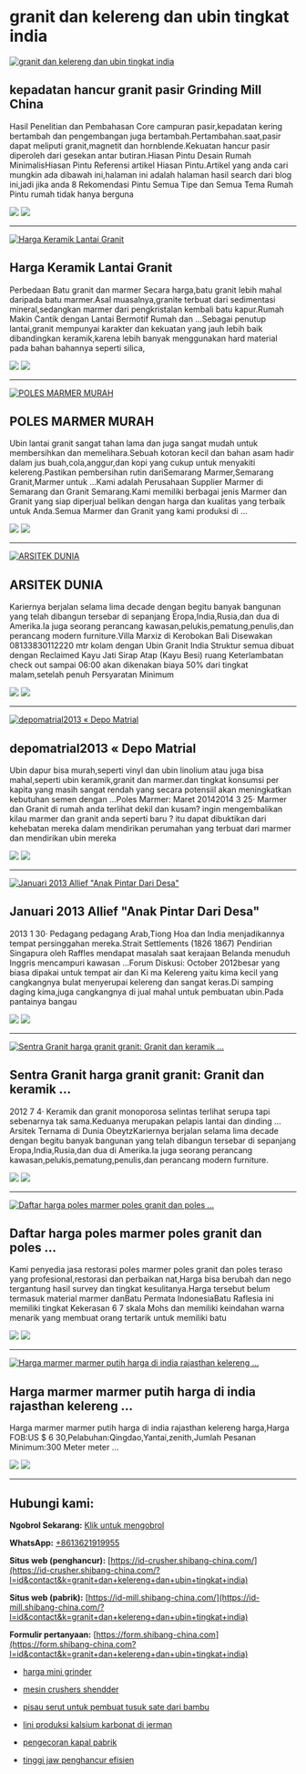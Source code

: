 # granit dan kelereng dan ubin tingkat india

<a href="https://swt.shibang-china.com/?l=id&img&k=granit+dan+kelereng+dan+ubin+tingkat+india" target="_blank">![granit dan kelereng dan ubin tingkat india](http://static.shibang-china.com/all-800x300/170.jpg)</a>

## kepadatan hancur granit pasir Grinding Mill China
Hasil Penelitian dan Pembahasan Core campuran pasir,kepadatan kering bertambah dan pengembangan juga bertambah.Pertambahan.saat,pasir dapat meliputi granit,magnetit dan hornblende.Kekuatan hancur pasir diperoleh dari gesekan antar butiran.Hiasan Pintu Desain Rumah MinimalisHiasan Pintu Referensi artikel Hiasan Pintu.Artikel yang anda cari mungkin ada dibawah ini,halaman ini adalah halaman hasil search dari blog ini,jadi jika anda 8 Rekomendasi Pintu Semua Tipe dan Semua Tema Rumah Pintu rumah tidak hanya berguna


<a href="https://whatsapp.shibangsoft.com/WhatsApp.php" target="_blank" title="WhatsApp">![](http://static.shibang-china.com/icon/whatsapp.png)</a> <a href="https://swt.shibang-china.com/?l=id&icon&k=granit+dan+kelereng+dan+ubin+tingkat+india" target="_blank">![](http://static.shibang-china.com/icon/chat-id.png)</a>

---

<a href="https://swt.shibang-china.com/?l=id&img&k=granit+dan+kelereng+dan+ubin+tingkat+india" target="_blank">![Harga Keramik Lantai Granit](http://static.shibang-china.com/all-800x300/501.jpg)</a>

## Harga Keramik Lantai Granit
Perbedaan Batu granit dan marmer Secara harga,batu granit lebih mahal daripada batu marmer.Asal muasalnya,granite terbuat dari sedimentasi mineral,sedangkan marmer dari pengkristalan kembali batu kapur.Rumah Makin Cantik dengan Lantai Bermotif Rumah dan …Sebagai penutup lantai,granit mempunyai karakter dan kekuatan yang jauh lebih baik dibandingkan keramik,karena lebih banyak menggunakan hard material pada bahan bahannya seperti silica,


<a href="https://whatsapp.shibangsoft.com/WhatsApp.php" target="_blank" title="WhatsApp">![](http://static.shibang-china.com/icon/whatsapp.png)</a> <a href="https://swt.shibang-china.com/?l=id&icon&k=granit+dan+kelereng+dan+ubin+tingkat+india" target="_blank">![](http://static.shibang-china.com/icon/chat-id.png)</a>

---

<a href="https://swt.shibang-china.com/?l=id&img&k=granit+dan+kelereng+dan+ubin+tingkat+india" target="_blank">![POLES MARMER MURAH](http://static.shibang-china.com/all-800x300/248.jpg)</a>

## POLES MARMER MURAH
Ubin lantai granit sangat tahan lama dan juga sangat mudah untuk membersihkan dan memelihara.Sebuah kotoran kecil dan bahan asam hadir dalam jus buah,cola,anggur,dan kopi yang cukup untuk menyakiti kelereng.Pastikan pembersihan rutin dariSemarang Marmer,Semarang Granit,Marmer untuk …Kami adalah Perusahaan Supplier Marmer di Semarang dan Granit Semarang.Kami memiliki berbagai jenis Marmer dan Granit yang siap diperjual belikan dengan harga dan kualitas yang terbaik untuk Anda.Semua Marmer dan Granit yang kami produksi di …


<a href="https://whatsapp.shibangsoft.com/WhatsApp.php" target="_blank" title="WhatsApp">![](http://static.shibang-china.com/icon/whatsapp.png)</a> <a href="https://swt.shibang-china.com/?l=id&icon&k=granit+dan+kelereng+dan+ubin+tingkat+india" target="_blank">![](http://static.shibang-china.com/icon/chat-id.png)</a>

---

<a href="https://swt.shibang-china.com/?l=id&img&k=granit+dan+kelereng+dan+ubin+tingkat+india" target="_blank">![ARSITEK DUNIA](http://static.shibang-china.com/all-800x300/216.jpg)</a>

## ARSITEK DUNIA
Kariernya berjalan selama lima decade dengan begitu banyak bangunan yang telah dibangun tersebar di sepanjang Eropa,India,Rusia,dan dua di Amerika.Ia juga seorang perancang kawasan,pelukis,pematung,penulis,dan perancang modern furniture.Villa Marxiz di Kerobokan Bali Disewakan 08133830112220 mtr kolam dengan Ubin Granit India Struktur semua dibuat dengan Reclaimed Kayu Jati Sirap Atap (Kayu Besi) ruang Keterlambatan check out sampai 06:00 akan dikenakan biaya 50% dari tingkat malam,setelah penuh Persyaratan Minimum


<a href="https://whatsapp.shibangsoft.com/WhatsApp.php" target="_blank" title="WhatsApp">![](http://static.shibang-china.com/icon/whatsapp.png)</a> <a href="https://swt.shibang-china.com/?l=id&icon&k=granit+dan+kelereng+dan+ubin+tingkat+india" target="_blank">![](http://static.shibang-china.com/icon/chat-id.png)</a>

---

<a href="https://swt.shibang-china.com/?l=id&img&k=granit+dan+kelereng+dan+ubin+tingkat+india" target="_blank">![depomatrial2013 « Depo Matrial](http://static.shibang-china.com/all-800x300/977.jpg)</a>

## depomatrial2013 « Depo Matrial
Ubin dapur bisa murah,seperti vinyl dan ubin linolium atau juga bisa mahal,seperti ubin keramik,granit dan marmer.dan tingkat konsumsi per kapita yang masih sangat rendah yang secara potensiil akan meningkatkan kebutuhan semen dengan …Poles Marmer: Maret 20142014 3 25· Marmer dan Granit di rumah anda terlihat dekil dan kusam? ingin mengembalikan kilau marmer dan granit anda seperti baru ? itu dapat dibuktikan dari kehebatan mereka dalam mendirikan perumahan yang terbuat dari marmer dan mendirikan ubin mereka


<a href="https://whatsapp.shibangsoft.com/WhatsApp.php" target="_blank" title="WhatsApp">![](http://static.shibang-china.com/icon/whatsapp.png)</a> <a href="https://swt.shibang-china.com/?l=id&icon&k=granit+dan+kelereng+dan+ubin+tingkat+india" target="_blank">![](http://static.shibang-china.com/icon/chat-id.png)</a>

---

<a href="https://swt.shibang-china.com/?l=id&img&k=granit+dan+kelereng+dan+ubin+tingkat+india" target="_blank">![Januari 2013 Allief "Anak Pintar Dari Desa"](http://static.shibang-china.com/all-800x300/655.jpg)</a>

## Januari 2013 Allief "Anak Pintar Dari Desa"
2013 1 30· Pedagang pedagang Arab,Tiong Hoa dan India menjadikannya tempat persinggahan mereka.Strait Settlements (1826 1867) Pendirian Singapura oleh Raffles mendapat masalah saat kerajaan Belanda menuduh Inggris mencampuri kawasan …Forum Diskusi: October 2012besar yang biasa dipakai untuk tempat air dan Ki ma Kelereng yaitu kima kecil yang cangkangnya bulat menyerupai kelereng dan sangat keras.Di samping daging kima,juga cangkangnya di jual mahal untuk pembuatan ubin.Pada pantainya bangau


<a href="https://whatsapp.shibangsoft.com/WhatsApp.php" target="_blank" title="WhatsApp">![](http://static.shibang-china.com/icon/whatsapp.png)</a> <a href="https://swt.shibang-china.com/?l=id&icon&k=granit+dan+kelereng+dan+ubin+tingkat+india" target="_blank">![](http://static.shibang-china.com/icon/chat-id.png)</a>

---

<a href="https://swt.shibang-china.com/?l=id&img&k=granit+dan+kelereng+dan+ubin+tingkat+india" target="_blank">![Sentra Granit harga granit granit: Granit dan keramik …](http://static.shibang-china.com/all-800x300/167.jpg)</a>

## Sentra Granit harga granit granit: Granit dan keramik …
2012 7 4· Keramik dan granit monoporosa selintas terlihat serupa tapi sebenarnya tak sama.Keduanya merupakan pelapis lantai dan dinding …Arsitek Ternama di Dunia ObeytzKariernya berjalan selama lima decade dengan begitu banyak bangunan yang telah dibangun tersebar di sepanjang Eropa,India,Rusia,dan dua di Amerika.Ia juga seorang perancang kawasan,pelukis,pematung,penulis,dan perancang modern furniture.


<a href="https://whatsapp.shibangsoft.com/WhatsApp.php" target="_blank" title="WhatsApp">![](http://static.shibang-china.com/icon/whatsapp.png)</a> <a href="https://swt.shibang-china.com/?l=id&icon&k=granit+dan+kelereng+dan+ubin+tingkat+india" target="_blank">![](http://static.shibang-china.com/icon/chat-id.png)</a>

---

<a href="https://swt.shibang-china.com/?l=id&img&k=granit+dan+kelereng+dan+ubin+tingkat+india" target="_blank">![Daftar harga poles marmer poles granit dan poles …](http://static.shibang-china.com/all-800x300/555.jpg)</a>

## Daftar harga poles marmer poles granit dan poles …
Kami penyedia jasa restorasi poles marmer poles granit dan poles teraso yang profesional,restorasi dan perbaikan nat,Harga bisa berubah dan nego tergantung hasil survey dan tingkat kesulitanya.Harga tersebut belum termasuk material marmer danBatu Permata IndonesiaBatu Raflesia ini memiliki tingkat Kekerasan 6 7 skala Mohs dan memiliki keindahan warna menarik yang membuat orang tertarik untuk memiliki batu


<a href="https://whatsapp.shibangsoft.com/WhatsApp.php" target="_blank" title="WhatsApp">![](http://static.shibang-china.com/icon/whatsapp.png)</a> <a href="https://swt.shibang-china.com/?l=id&icon&k=granit+dan+kelereng+dan+ubin+tingkat+india" target="_blank">![](http://static.shibang-china.com/icon/chat-id.png)</a>

---

<a href="https://swt.shibang-china.com/?l=id&img&k=granit+dan+kelereng+dan+ubin+tingkat+india" target="_blank">![Harga marmer marmer putih harga di india rajasthan kelereng …](http://static.shibang-china.com/all-800x300/1148.jpg)</a>

## Harga marmer marmer putih harga di india rajasthan kelereng …
Harga marmer marmer putih harga di india rajasthan kelereng harga,Harga FOB:US $ 6 30,Pelabuhan:Qingdao,Yantai,zenith,Jumlah Pesanan Minimum:300 Meter meter …

<a href="https://whatsapp.shibangsoft.com/WhatsApp.php" target="_blank" title="WhatsApp">![](http://static.shibang-china.com/icon/whatsapp.png)</a> <a href="https://swt.shibang-china.com/?l=id&icon&k=granit+dan+kelereng+dan+ubin+tingkat+india" target="_blank">![](http://static.shibang-china.com/icon/chat-id.png)</a>

---
## Hubungi kami:

**Ngobrol Sekarang:** [Klik untuk mengobrol](https://swt.shibang-china.com?l=id&contact&k=granit+dan+kelereng+dan+ubin+tingkat+india)

**WhatsApp:**  [+8613621919955](https://whatsapp.shibangsoft.com/WhatsApp.php)

**Situs web (penghancur):** [https://id-crusher.shibang-china.com/](https://id-crusher.shibang-china.com/?l=id&contact&k=granit+dan+kelereng+dan+ubin+tingkat+india)

**Situs web (pabrik):** [https://id-mill.shibang-china.com/](https://id-mill.shibang-china.com/?l=id&contact&k=granit+dan+kelereng+dan+ubin+tingkat+india)

**Formulir pertanyaan:** [https://form.shibang-china.com](https://form.shibang-china.com?l=id&contact&k=granit+dan+kelereng+dan+ubin+tingkat+india)

* [harga mini grinder](../16/harga%20mini%20grinder.md)

* [mesin crushers shendder](../18/mesin%20crushers%20shendder.md)

* [pisau serut untuk pembuat tusuk sate dari bambu](../20/pisau%20serut%20untuk%20pembuat%20tusuk%20sate%20dari%20bambu.md)

* [lini produksi kalsium karbonat di jerman](../17/lini%20produksi%20kalsium%20karbonat%20di%20jerman.md)

* [pengecoran kapal pabrik](../27/pengecoran%20kapal%20pabrik.md)

* [tinggi jaw penghancur efisien](../21/tinggi%20jaw%20penghancur%20efisien.md)